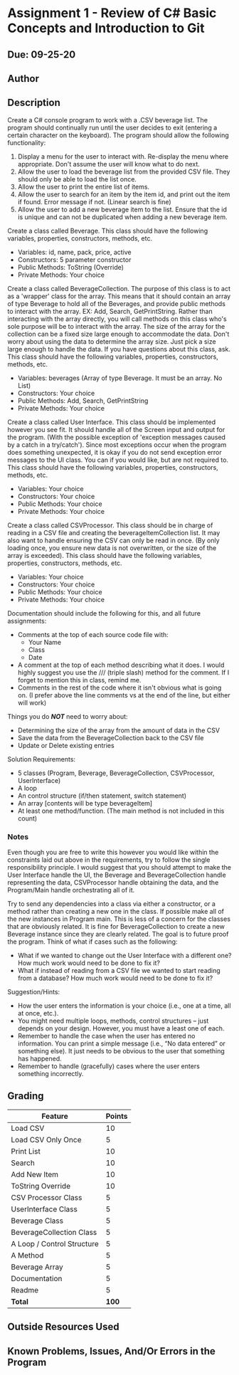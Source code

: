 # Assignment 1 - Review of C# Basic Concepts and Introduction to Git

## Due: 09-25-20

## Author



## Description

Create a C# console program to work with a .CSV beverage list. The program should continually run until the user decides to exit (entering a certain character on the keyboard). The program should allow the following functionality:

1. Display a menu for the user to interact with. Re-display the menu where appropriate. Don't assume the user will know what to do next.
2. Allow the user to load the beverage list from the provided CSV file. They should only be able to load the list once.
3. Allow the user to print the entire list of items.
4. Allow the user to search for an item by the item id, and print out the item if found. Error message if not. (Linear search is fine)
5. Allow the user to add a new beverage item to the list. Ensure that the id is unique and can not be duplicated when adding a new beverage item.

Create a class called Beverage. This class should have the following variables, properties, constructors, methods, etc.
* Variables: id, name, pack, price, active
* Constructors: 5 parameter constructor
* Public Methods: ToString (Override)
* Private Methods: Your choice

Create a class called BeverageCollection.
The purpose of this class is to act as a 'wrapper' class for the array. This means that it should contain an array of type Beverage to hold all of the Beverages, and provide public methods to interact with the array. EX: Add, Search, GetPrintString. Rather than interacting with the array directly, you will call methods on this class who's sole purpose will be to interact with the array. The size of the array for the collection can be a fixed size large enough to accommodate the data. Don't worry about using the data to determine the array size. Just pick a size large enough to handle the data. If you have questions about this class, ask.
This class should have the following variables, properties, constructors, methods, etc.
* Variables: beverages (Array of type Beverage. It must be an array. No List)
* Constructors: Your choice
* Public Methods: Add, Search, GetPrintString
* Private Methods: Your choice

Create a class called User Interface. This class should be implemented however you see fit. It should handle all of the Screen input and output for the program. (With the possible exception of 'exception messages caused by a catch in a try/catch'). Since most exceptions occur when the program does something unexpected, it is okay if you do not send exception error messages to the UI class. You can if you would like, but are not required to.
This class should have the following variables, properties, constructors, methods, etc.
* Variables: Your choice
* Constructors: Your choice
* Public Methods: Your choice
* Private Methods: Your choice

Create a class called CSVProcessor. This class should be in charge of reading in a CSV file and creating the beverageItemCollection list. It may also want to handle ensuring the CSV can only be read in once. (By only loading once, you ensure new data is not overwritten, or the size of the array is exceeded).
This class should have the following variables, properties, constructors, methods, etc.
* Variables: Your choice
* Constructors: Your choice
* Public Methods: Your choice
* Private Methods: Your choice

Documentation should include the following for this, and all future assignments:
* Comments at the top of each source code file with:
  * Your Name
  * Class
  * Date
* A comment at the top of each method describing what it does. I would highly suggest you use the /// (triple slash) method for the comment. If I forget to mention this in class, remind me.
* Comments in the rest of the code where it isn't obvious what is going on. (I prefer above the line comments vs at the end of the line, but either will work)

Things you do ***NOT*** need to worry about:

* Determining the size of the array from the amount of data in the CSV
* Save the data from the BeverageCollection back to the CSV file
* Update or Delete existing entries

Solution Requirements:

* 5 classes (Program, Beverage, BeverageCollection, CSVProcessor, UserInterface)
* A loop
* An control structure (if/then statement, switch statement)
* An array [contents will be type beverageItem]
* At least one method/function. (The main method is not included in this count)

### Notes
Even though you are free to write this however you would like within the constraints laid out above in the requirements, try to follow the single responsibility principle. I would suggest that you should attempt to make the User Interface handle the UI, the Beverage and BeverageCollection handle representing the data, CSVProcessor handle obtaining the data, and the Program/Main handle orchestrating all of it.

Try to send any dependencies into a class via either a constructor, or a method rather than creating a new one in the class. If possible make all of the new instances in Program main. This is less of a concern for the classes that are obviously related. It is fine for BeverageCollection to create a new Beverage instance since they are clearly related. The goal is to future proof the program. Think of what if cases such as the following:
* What if we wanted to change out the User Interface with a different one? How much work would need to be done to fix it?
* What if instead of reading from a CSV file we wanted to start reading from a database? How much work would need to be done to fix it?

Suggestion/Hints:

* How the user enters the information is your choice (i.e., one at a time, all at once, etc.).
* You might need multiple loops, methods, control structures – just depends on your design. However, you must have a least one of each.
* Remember to handle the case when the user has entered no information. You can print a simple message (i.e., “No data entered” or something else). It just needs to be obvious to the user that something has happened.
* Remember to handle (gracefully) cases where the user enters something incorrectly.

## Grading
| Feature                    | Points |
|----------------------------|--------|
| Load CSV                   | 10     |
| Load CSV Only Once         | 5      |
| Print List                 | 10     |
| Search                     | 10     |
| Add New Item               | 10     |
| ToString Override          | 10     |
| CSV Processor Class        | 5      |
| UserInterface Class        | 5      |
| Beverage Class             | 5      |
| BeverageCollection Class   | 5      |
| A Loop / Control Structure | 5      |
| A Method                   | 5      |
| Beverage Array             | 5      |
| Documentation              | 5      |
| Readme                     | 5      |
| **Total**                  | **100**|

## Outside Resources Used



## Known Problems, Issues, And/Or Errors in the Program


